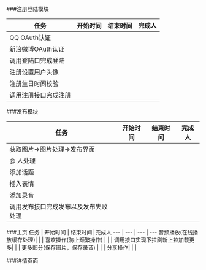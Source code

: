 ###注册登陆模块

任务 | 开始时间 | 结束时间| 完成人
--- | --- | ---  | --- 
QQ OAuth认证 |  | | 
新浪微博OAuth认证 |  | |
调用登陆口完成登陆|  | |
注册设置用户头像 |  | |
注册生日时间校验 |  | |
调用注册接口完成注册|  | |

###发布模块

任务 | 开始时间 | 结束时间| 完成人
--- | --- | ---  | --- 
获取图片->图片处理->发布界面|  | | 
@ 人处理 |  | |
添加话题|  | |
插入表情 |  | |
添加录音|  | |
调用发布接口完成发布以及发布失败处理|  | |

###主页
任务 | 开始时间 | 结束时间| 完成人
--- | --- | ---  | --- 
音频播放(在线播放缓存处理)|  | | 
喜欢操作(防止频繁操作) |  | |
调用接口实现下拉刷新上拉加载更多|  | |
更多部分(保存图片，保存录音) |  | |
分享操作|  | |

###详情页面






